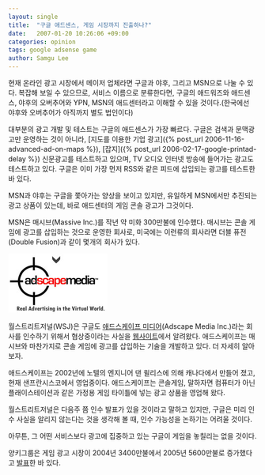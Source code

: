 ```yaml
---
layout: single
title:  "구글 애드센스, 게임 시장까지 진출하나?"
date:   2007-01-20 10:26:06 +09:00
categories: opinion
tags: google adsense game
author: Samgu Lee
---
```

현재 온라인 광고 시장에서 메이저 업체라면 구글과 야후, 그리고 MSN으로 나눌 수 있다. 복잡해 보일 수 있으므로, 서비스 이름으로 분류한다면, 구글의 애드워즈와 애드센스, 야후의 오버추어와 YPN, MSN의 애드센터라고 이해할 수 있을 것이다.(한국에선 야후와 오버추어가 아직까지 별도 법인이다)

대부분의 광고 개발 및 테스트는 구글의 애드센스가 가장 빠르다. 구글은 검색과 문맥광고만 운영하는 것이 아니라, [지도를 이용한 기업 광고]({% post_url 2006-11-16-advanced-ad-on-maps %}), [잡지]({% post_url 2006-02-17-google-printad-delay %}) 신문광고를 테스트하고 있으며, TV 오디오 인터넷 방송에 들어가는 광고도 테스트하고 있다. 구글은 이미 가장 먼저 RSS와 같은 피드에 삽입되는 광고를 테스트한 바 있다.

MSN과 야후는 구글을 쫓아가는 양상을 보이고 있지만, 유일하게 MSN에서만 추진되는 광고 상품이 있는데, 바로 애드센터의 게임 콘솔 광고가 그것이다.

MSN은 매시브(Massive Inc.)를 작년 약 미화 300만불에 인수했다. 매시브는 콘솔 게임에 광고를 삽입하는 것으로 운영한 회사로, 미국에는 이런류의 회사라면 더블 퓨전(Double Fusion)과 같이 몇개의 회사가 있다.

![애드스케이프 미디어](/assets/adscapemedia-logo.jpg)

월스트리트저널(WSJ)은 구글도 [애드스케이프 미디어](http://www.adscapemedia.com/)(Adscape Media Inc.)라는 회사를 인수하기 위해서 협상중이라는 사실을 [웹사이트](http://online.wsj.com/google_login.html?url=http%3A%2F%2Fonline.wsj.com%2Farticle%2FSB116925953126282366.html%3Fmod%3Dgooglenews_wsj)에서 알려왔다. 애드스케이프는 매시브와 마찬가지로 콘솔 게임에 광고를 삽입하는 기술을 개발하고 있다. 더 자세히 알아보자.

애드스케이프는 2002년에 노텔의 엔지니어 댄 윌리스에 의해 캐나다에서 만들어 졌고, 현재 샌프란시스코에서 영업중이다. 애드스케이프는 콘솔게임, 말하자면 컴퓨터가 아닌 플래이스테이션과 같은 가정용 게임 타이틀에 넣는 광고 상품을 영업해 왔다.

월스트리트저널은 다음주 쯤 인수 발표가 있을 것이라고 말하고 있지만, 구글은 미리 인수 사실을 알리지 않는다는 것을 생각해 볼 때, 인수 가능성을 논하기는 어려울 것이다.

아무튼, 그 어떤 서비스보다 광고에 집중하고 있는 구글이 게임을 놓칠리는 없을 것이다.

양키그룹은 게임 광고 시장이 2004년 3400만불에서 2005년 5600만불로 증가했다고 [발표](http://www.yankeegroup.com/pressReleaseDetail.do?actionType=getDetailPressRelease&ID=PressReleases/news_4172006_InGameAdvertising.htm)한 바 있다.

